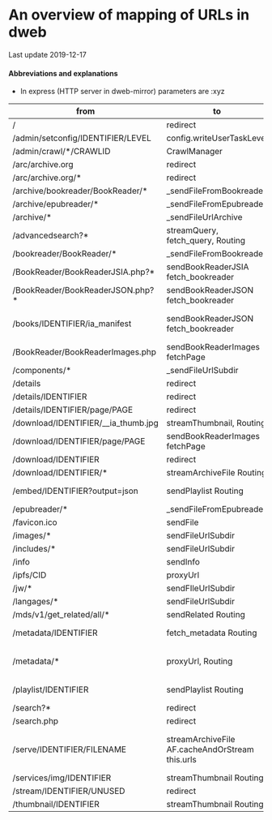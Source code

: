 # An overview of mapping of URLs in dweb

Last update 2019-12-17

#### Abbreviations and explanations

* In express (HTTP server in dweb-mirror) parameters are :xyz 

|from|to|via|notes|
|----|--|---|-----|
|/|redirect|/archive/archive.html|
|/admin/setconfig/IDENTIFIER/LEVEL|config.writeUserTaskLevel|info
|/admin/crawl/*/CRAWLID|CrawlManager|crawl status or info
|/arc/archive.org|redirect|/|Legacy
|/arc/archive.org/*|redirect|/*|Legacy
|/archive/bookreader/BookReader/*|_sendFileFromBookreader|config.bookreader.directory/*
|/archive/epubreader/*|_sendFileFromEpubreader|config.epubreader.directory/*
|/archive/*|_sendFileUrlArchive|config.archiveui.directory/*
|/advancedsearch?*|streamQuery, fetch_query, Routing|https://www-dweb-cors.dweb.archive.org/advancedsearch.php?*
|/bookreader/BookReader/*|_sendFileFromBookreader|config.bookreader.directory/*
|/BookReader/BookReaderJSIA.php?*|sendBookReaderJSIA fetch_bookreader|DATANODE/Bookreader/BookreaderJSIA.php?*
|/BookReader/BookReaderJSON.php?*|sendBookReaderJSON fetch_bookreader|DATANODE/Bookreader/BookreaderJSIA.php?*|converts JSIA to JSON format
|/books/IDENTIFIER/ia_manifest|sendBookReaderJSON fetch_bookreader|DATANODE/Bookreader/BookreaderJSIA.php?*|converts JSIA to JSON format (api.ArchiveLab.org)
|/BookReader/BookReaderImages.php|sendBookReaderImages fetchPage|https://DATANODE/BookReader/BookReaderPreview.php or /BookReader/BookReaderImages.php
|/components/*|_sendFileUrlSubdir|config.archiveui.directory/component/*
|/details|redirect|/archive/archive.html|
|/details/IDENTIFIER|redirect|/archive/archive.html?identifier=IDENTIFIER
|/details/IDENTIFIER/page/PAGE|redirect|/archive/archive.html?identifier=IDENTIFIER&page=PAGE|bookreader
|/download/IDENTIFIER/__ia_thumb.jpg|streamThumbnail, Routing|https://archive.org/services/img/IDENTIFIER
|/download/IDENTIFIER/page/PAGE|sendBookReaderImages fetchPage|https://DATANODE/BookReader/BookReaderPreview.php or /BookReader/BookReaderImages.php
|/download/IDENTIFIER|redirect|/archive/archive.html?identifier=IDENTIFIER
|/download/IDENTIFIER/*|streamArchiveFile Routing|https://archive.org/cors/IDENTIFIER/*
|/embed/IDENTIFIER?output=json|sendPlaylist Routing|https://www-dweb-cors.dev.archive.org/embed/IDENTIFIER?output=json
|/epubreader/*|_sendFileFromEpubreader|config.epubreader.directory/*
|/favicon.ico|sendFile|config.archiveui.directory/favicon.ico|
|/images/*|sendFileUrlSubdir|config.archiveui.directory/images/*
|/includes/*|sendFileUrlSubdir|config.archiveui.directory/includes/*
|/info|sendInfo|{info}
|/ipfs/CID|proxyUrl|ipfs:/ipfs/CID
|/jw/*|sendFIleUrlSubdir|config.archiveui.directory/jw/*
|/langages/*|sendFileUrlSubdir|config.archiveui.directory/langages/*
|/mds/v1/get_related/all/*|sendRelated Routing|https://be-api.us.archive.org/mds|
|/metadata/IDENTIFIER|fetch_metadata Routing|https://www-dweb-metadata.dev.archive.org/metadata/IDENTIFIER
|/metadata/*|proxyUrl, Routing|https://dweb.archive.org/metadata/*|this is ID/FILENAME and probably broken TODO
|/playlist/IDENTIFIER|sendPlaylist Routing|https://www-dweb-cors.dev.archive.org/embed/IDENTIFIER?output=json
|/search?*|redirect|/archive/archive.html?*
|/search.php|redirect|/archive/archive.html?*
|/serve/IDENTIFIER/FILENAME|streamArchiveFile AF.cacheAndOrStream this.urls|https://archive.org/download/IDENTIFIER/FILENAME, http://www-dweb-torrent.dev.archive.org/IDENTIFIER/IDENTIFIER_archive.torrent etc
|/services/img/IDENTIFIER|streamThumbnail Routing|https://archive.org/services/img/IDENTIFIER
|/stream/IDENTIFIER/UNUSED|redirect|/archive/archive.html?identifier=IDENTIFIER|palmleaf wiki
|/thumbnail/IDENTIFIER|streamThumbnail Routing|https://archive.org/services/img/IDENTIFIER|Legacy
